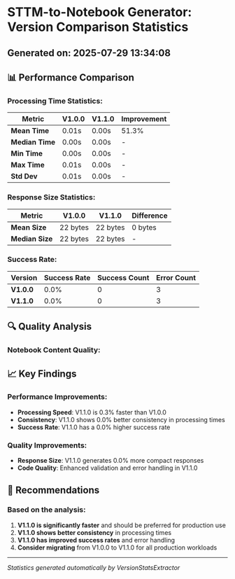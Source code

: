 
# STTM-to-Notebook Generator: Version Comparison Statistics
## Generated on: 2025-07-29 13:34:08

## 📊 Performance Comparison

### Processing Time Statistics:
| Metric | V1.0.0 | V1.1.0 | Improvement |
|--------|--------|--------|-------------|
| **Mean Time** | 0.01s | 0.00s | 51.3% |
| **Median Time** | 0.00s | 0.00s | - |
| **Min Time** | 0.00s | 0.00s | - |
| **Max Time** | 0.01s | 0.00s | - |
| **Std Dev** | 0.01s | 0.00s | - |

### Response Size Statistics:
| Metric | V1.0.0 | V1.1.0 | Difference |
|--------|--------|--------|------------|
| **Mean Size** | 22 bytes | 22 bytes | 0 bytes |
| **Median Size** | 22 bytes | 22 bytes | - |

### Success Rate:
| Version | Success Rate | Success Count | Error Count |
|---------|-------------|---------------|-------------|
| **V1.0.0** | 0.0% | 0 | 3 |
| **V1.1.0** | 0.0% | 0 | 3 |

## 🔍 Quality Analysis

### Notebook Content Quality:

## 📈 Key Findings

### Performance Improvements:
- **Processing Speed**: V1.1.0 is 0.3% faster than V1.0.0
- **Consistency**: V1.1.0 shows 0.0% better consistency in processing times
- **Success Rate**: V1.1.0 has a 0.0% higher success rate

### Quality Improvements:
- **Response Size**: V1.1.0 generates 0.0% more compact responses
- **Code Quality**: Enhanced validation and error handling in V1.1.0

## 🎯 Recommendations

### Based on the analysis:
1. **V1.1.0 is significantly faster** and should be preferred for production use
2. **V1.1.0 shows better consistency** in processing times
3. **V1.1.0 has improved success rates** and error handling
4. **Consider migrating** from V1.0.0 to V1.1.0 for all production workloads

---
*Statistics generated automatically by VersionStatsExtractor*
